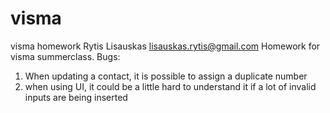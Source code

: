 # visma
visma homework
Rytis Lisauskas lisauskas.rytis@gmail.com
Homework for visma summerclass.
Bugs:
1. When updating a contact, it is possible to assign a duplicate number
2. when using UI, it could be a little hard to understand it if a lot of invalid inputs are being inserted
